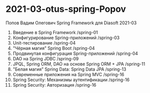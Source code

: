 # 2021-03-otus-spring-Popov
Попов Вадим Олегович
Spring Framework для Diasoft
2021-03

1. Введение в Spring Framework 
  /spring-01
3. Конфигурирование Spring-приложений 
  /spring-03
4. Unit-тестирование
  /spring-04
5. "Чёрная магия" Spring Boot
  /spring-04
7. Продвинутая конфигурация Spring-приложений 
  /spring-04
9. DAO на Spring JDBC
  /spring-09
11. JPQL, Spring ORM, DAO на основе Spring ORM + JPA 
  /spring-11
13. "Белая магия" Spring Data: Spring Data JPA 
  /spring-13
16. Современные приложения на Spring MVC
  /spring-16
19. Spring Security: Механизмы аутентификации 
  /spring-16
20. Spring Security: Авторизация
  /spring-16